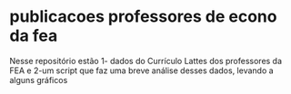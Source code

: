 # publicacoes professores de econo da fea
Nesse repositório estão 1- dados do Currículo Lattes dos professores da FEA e 2-um script que faz uma breve
análise desses dados, levando a alguns gráficos
